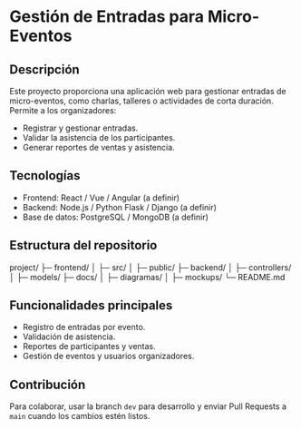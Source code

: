 # Gestión de Entradas para Micro-Eventos

## Descripción
Este proyecto proporciona una aplicación web para gestionar entradas de micro-eventos, como charlas, talleres o actividades de corta duración. 
Permite a los organizadores:

- Registrar y gestionar entradas.
- Validar la asistencia de los participantes.
- Generar reportes de ventas y asistencia.

## Tecnologías
- Frontend: React / Vue / Angular (a definir)
- Backend: Node.js / Python Flask / Django (a definir)
- Base de datos: PostgreSQL / MongoDB (a definir)

## Estructura del repositorio

project/
├─ frontend/
│ ├─ src/
│ ├─ public/
├─ backend/
│ ├─ controllers/
│ ├─ models/
├─ docs/
│ ├─ diagramas/
│ ├─ mockups/
└─ README.md

## Funcionalidades principales
- Registro de entradas por evento.
- Validación de asistencia.
- Reportes de participantes y ventas.
- Gestión de eventos y usuarios organizadores.

## Contribución
Para colaborar, usar la branch `dev` para desarrollo y enviar Pull Requests a `main` cuando los cambios estén listos.
